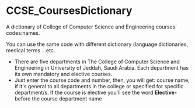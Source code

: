 # CCSE_CoursesDictionary
A dictionary of College of Computer Science and Engineering courses' codes:names.
<p>You can use the same code with different dictionary (language dictionaries, medical terms ...etc.</p>
<ul>
<li>There are five departments in The College of Computer Science and Engineering in University of Jeddah, Saudi Arabia. Each department has its own mandatory and elective courses.</li>
<li>Just enter the course code and number, then, you will get: course name, if it's general to all departments in the college or specified for specific department/s. If the course is elective you'll see the word <b>Elective-</b> before the course department name</li>
</ul>
